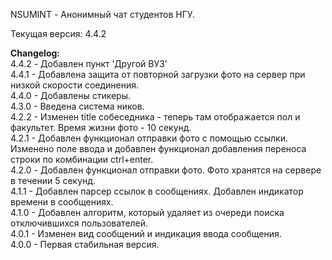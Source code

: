 NSUMINT - Анонимный чат студентов НГУ.

Текущая версия: 4.4.2

<b>Changelog:</b>
<br>
4.4.2 - Добавлен пункт 'Другой ВУЗ'
<br>
4.4.1 - Добавлена защита от повторной загрузки фото на сервер при низкой скорости соединения.
<br>
4.4.0 - Добавлены стикеры.
<br>
4.3.0 - Введена система ников.
<br>
4.2.2 - Изменен title собеседника - теперь там отображается пол и факультет. Время жизни фото - 10 секунд.
<br>
4.2.1 - Добавлен функционал отправки фото c помощью ссылки. Изменено поле ввода и добавлен функционал добавления переноса строки по комбинации ctrl+enter.
<br>
4.2.0 - Добавлен функционал отправки фото. Фото хранятся на сервере в течении 5 секунд.
<br>
4.1.1 - Добавлен парсер ссылок в сообщениях. Добавлен индикатор времени в сообщениях.
<br>
4.1.0 - Добавлен алгоритм, который удаляет из очереди поиска отключившихся пользователей.
<br>
4.0.1 - Изменен вид сообщений и индикация ввода сообщения.
<br>
4.0.0 - Первая стабильная версия.



